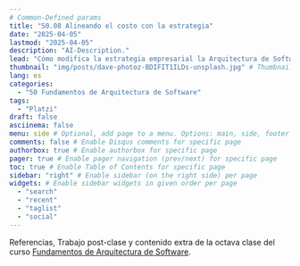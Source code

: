 ```yaml
---
# Common-Defined params
title: "50.08 Alineando el costo con la estrategia"
date: "2025-04-05"
lastmod: "2025-04-05"
description: "AI-Description."
lead: "Cómo modifica la estrategia empresarial la Arquitectura de Software?" # Lead text
thumbnail: "img/posts/dave-photoz-BDIFIT1ILDs-unsplash.jpg" # Thumbnail image
lang: es
categories:
  - "50 Fundamentos de Arquitectura de Software"
tags:
  - "Platzi"
draft: false
asciinema: false
menu: side # Optional, add page to a menu. Options: main, side, footer
comments: false # Enable Disqus comments for specific page
authorbox: true # Enable authorbox for specific page
pager: true # Enable pager navigation (prev/next) for specific page
toc: true # Enable Table of Contents for specific page
sidebar: "right" # Enable sidebar (on the right side) per page
widgets: # Enable sidebar widgets in given order per page
  - "search"
  - "recent"
  - "taglist"
  - "social"
---
```


Referencias, Trabajo post-clase y contenido extra de la octava clase del curso [Fundamentos de Arquitectura de Software](https://platzi.com/). 

<!--more-->

